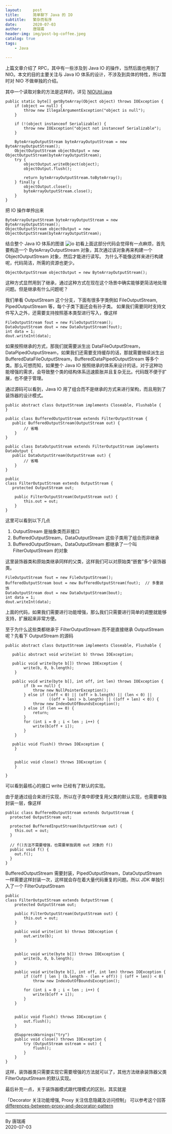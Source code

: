 ```yaml
---
layout:     post  
title:      简单聊下 Java 的 IO   
subtitle:   繁杂而有序       
date:       2020-07-03    
author:     唐瑞甫  
header-img: img/post-bg-coffee.jpeg  
catalog: true   
tags:  
    - Java       

---  
```


上篇文章介绍了 RPC，其中有一些涉及到 Java IO 的操作，当然后面也用到了 NIO。本文的目的主要关注与 Java IO 体系的设计，不涉及到具体的特性，所以暂时对 NIO 不做单独的介绍。

其中一个读取对象的方法是这样的，详见 [NIOUtil.java](https://github.com/ruifutang/Design-Pattern/blob/master/RPC/src/nio/common/NIOUtil.java)

```
public static byte[] getByteArray(Object object) throws IOException {
    if (object == null) {
        throw new IllegalArgumentException("object is null");
    }

    if (!(object instanceof Serializable)) {
        throw new IOException("object not instanceof Serializable");
    }

    ByteArrayOutputStream byteArrayOutputStream = new ByteArrayOutputStream();
    ObjectOutputStream objectOutput = new ObjectOutputStream(byteArrayOutputStream);
    try {
        objectOutput.writeObject(object);
        objectOutput.flush();

        return byteArrayOutputStream.toByteArray();
    } finally {
        objectOutput.close();
        byteArrayOutputStream.close();
    }
}
```
把 IO 操作单拎出来

```
ByteArrayOutputStream byteArrayOutputStream = new ByteArrayOutputStream();
ObjectOutputStream objectOutput = new ObjectOutputStream(byteArrayOutputStream);
```
结合整个 Java IO 体系的图谱
![io](/img/image/io.jpeg)
初看上面这部分代码会觉得有一点麻烦，首先要构造一个 ByteArrayOutputStream 对象，其次通过该对象再来构建一个 ObjectOutputStream 对象，然后才能进行读写。
为什么不能像这样来进行构建呢，代码简洁，所需的资源也更少。

```
ObjectOutputStream objectOutput = new ByteArrayOutputStream();
```

这种方式显然用到了继承，通过这种方式在现在这个场景中确实能够更简洁地处理问题。但是继承有什么问题呢？

我们单看 OutputStream 这个分支，下面有很多字类例如 FileOutputStream, PipedOutputStream 等，每个子类下面还会有孙子类。
如果我们需要同时支持文件写入之外，还需要支持按照基本类型进行写入，像这样

```
FileOutputStream fout = new FileOutputStream();
DataOutputStream dout = new DataOutputStream(fout);
int data = 1;
dout.writeInt(data);
```
如果按照继承的方式，那我们就需要派生出 DataFileOutputStream，DataPipedOutputStream，如果我们还需要支持缓存的话，那就需要继续派生出 BufferedDataFileOutputStream，BufferedDataPipedOutputStream 等多个类。那么可想而知，如果整个 Java IO 按照继承的体系来设计的话，对于这种功能增强的需求，会导致整个类的结构体系迅速膨胀并且复杂无比。代码既不便于扩展，也不便于管理。

通过源码可以看到，Java IO 用了组合而不是继承的方式来进行架构，而且用到了装饰器的设计模式。

```
public abstract class OutputStream implements Closeable, Flushable {
}

public class BufferedOutputStream extends FilterOutputStream {
   public BufferedOutputStream(OutputStream out) {
        // 省略
    }
}

public class DataOutputStream extends FilterOutputStream implements DataOutput {
   public DataOutputStream(OutputStream out) {
        // 省略
    }
}

public
class FilterOutputStream extends OutputStream {
   protected OutputStream out;

    public FilterOutputStream(OutputStream out) {
        this.out = out;
    }
}
```
这里可以看到以下几点
1. OutputStream 是抽象类而非接口
2. BufferedOutputStream，DataOutputStream 这些子类用了组合而非继承
3. BufferedOutputStream，DataOutputStream 都继承了一个叫 FilterOutputStream 的对象

这里装饰器类和原始类继承同样的父类，这样我们可以对原始类“嵌套”多个装饰器类。

```
FileOutputStream fout = new FileOutputStream();
BufferedOutputStream bout = new BufferedOutputStream(fout);  // 多重装饰
DataOutputStream dout = new DataOutputStream(bout);
int data = 1;
dout.writeInt(data);
```
上面的代码，如果我们需要进行功能增强，那么我们只需要进行简单的调整就能够支持，扩展起来非常方便。  
  
至于为什么这些类都继承于 FilterOutputStream 而不是直接继承 OutputStream 呢？先看下 OutputStream 的源码

```
public abstract class OutputStream implements Closeable, Flushable {

   public abstract void write(int b) throws IOException;

   public void write(byte b[]) throws IOException {
        write(b, 0, b.length);
    }

   public void write(byte b[], int off, int len) throws IOException {
        if (b == null) {
            throw new NullPointerException();
        } else if ((off < 0) || (off > b.length) || (len < 0) ||
                   ((off + len) > b.length) || ((off + len) < 0)) {
            throw new IndexOutOfBoundsException();
        } else if (len == 0) {
            return;
        }
        for (int i = 0 ; i < len ; i++) {
            write(b[off + i]);
        }
    }

   public void flush() throws IOException {
    }


    public void close() throws IOException {
    }

}
```
可以看到最核心的接口 write 已经有了默认的实现。

由于是通过组合来进行实现，所以在子类中即使复用父类的默认实现，也需要单独封装一层，像这样

```
public class BufferedOutputStream extends OutputStream {
  protected OutputStream out;

  protected BufferedInputStream(OutputStream out) {
    this.out = out;
  }
  
  // f()方法不需要增强，也需要单独调用 out 对象的 f()
  public void f() {
    out.f();
  }  
}
```
BufferedOutputStream 需要封装，PipedOutputStream，DataOutputStream 一样需要这样封装一次，这样就会存在着大量代码重复的问题。所以 JDK 单独引入了一个 FilterOutputStream  

```
public
class FilterOutputStream extends OutputStream {
    protected OutputStream out;

    public FilterOutputStream(OutputStream out) {
        this.out = out;
    }

    public void write(int b) throws IOException {
        out.write(b);
    }


    public void write(byte b[]) throws IOException {
        write(b, 0, b.length);
    }

    public void write(byte b[], int off, int len) throws IOException {
        if ((off | len | (b.length - (len + off)) | (off + len)) < 0)
            throw new IndexOutOfBoundsException();

        for (int i = 0 ; i < len ; i++) {
            write(b[off + i]);
        }
    }


    public void flush() throws IOException {
        out.flush();
    }

    @SuppressWarnings("try")
    public void close() throws IOException {
        try (OutputStream ostream = out) {
            flush();
        }
    }
}
```

这样，装饰器类只需要实现它需要增强的方法就可以了，其他方法继承装饰器父类 FilterOutputStream 的默认实现。

最后补充一点，关于装饰器模式跟代理模式的区别，其实就是 

「Decorator 关注功能增强, Proxy 关注信息隐藏及访问控制」
可以参考这个回答[differences-between-proxy-and-decorator-pattern](https://stackoverflow.com/questions/18618779/differences-between-proxy-and-decorator-pattern)





  
---
  By 唐瑞甫  
  2020-07-03

